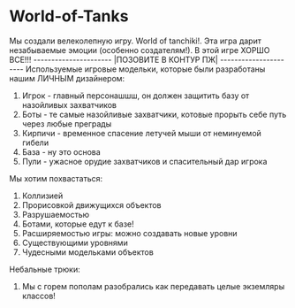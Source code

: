 # World-of-Tanks
Мы создали велеколепную игру. World of tanchiki!. Эта игра дарит незабываемые эмоции (особенно создателям!). В этой игре ХОРШО ВСЕ!!!
                                                ----------------------
                                                |ПОЗОВИТЕ В КОНТУР ПЖ|
                                                ----------------------
Используемые игровые модельки, которые были разработаны нашим ЛИЧНЫМ дизайнером:

1. Игрок - главный персонашшш, он должен защитить базу от назойливых захватчиков
2. Боты - те самые назойливые захватчики, котовые прорыть себе путь через любые преграды
3. Кирпичи - временное спасение летучей мыши от неминуемой гибели
4. База - ну это основа
5. Пули - ужасное орудие захватчиков и спасительный дар игрока

Мы хотим похвастаться:

1. Коллизией
2. Прорисовкой движущихся объектов
3. Разрушаемостью
4. Ботами, которые едут к базе!
5. Расширяемостью игры: можно создавать новые уровни
6. Существующими уровнями
7. Чудесными модельками объектов

Небальные трюки:

1. Мы с горем пополам разобрались как передавать целые экземляры классов!